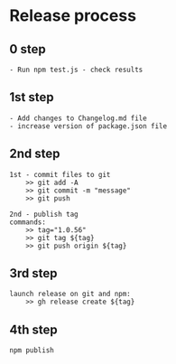 # Release process

## 0 step	

	- Run npm test.js - check results

## 1st step
	
	- Add changes to Changelog.md file
	- increase version of package.json file

## 2nd step
	
	1st - commit files to git
		>> git add -A
		>> git commit -m "message"
		>> git push

	2nd - publish tag
	commands:
		>> tag="1.0.56"
		>> git tag ${tag}
		>> git push origin ${tag}

## 3rd step
	
	launch release on git and npm:
		>> gh release create ${tag}

## 4th step
	
	npm publish
